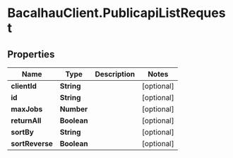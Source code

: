 # BacalhauClient.PublicapiListRequest

## Properties
Name | Type | Description | Notes
------------ | ------------- | ------------- | -------------
**clientId** | **String** |  | [optional] 
**id** | **String** |  | [optional] 
**maxJobs** | **Number** |  | [optional] 
**returnAll** | **Boolean** |  | [optional] 
**sortBy** | **String** |  | [optional] 
**sortReverse** | **Boolean** |  | [optional] 
